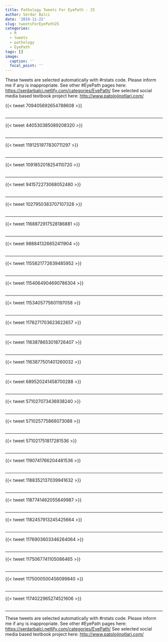 ```yaml
---
title: Pathology Tweets For EyePath - 25
author: Serdar Balci
date: '2019-11-22'
slug: tweetsForEyePath25
categories:
  - R
  - tweets
  - pathology
  - EyePath
tags: []
image:
  caption: ''
  focal_point: ''
---
```



These tweets are selected automatically with #rstats code. Please inform me if any is inappropriate.
See other #EyePath pages here: https://serdarbalci.netlify.com/categories/EyePath/ 
See selected social media based textbook project here: http://www.patolojinotlari.com/

{{< tweet 709405692654788608 >}}
<br>
<br>
<hr>
{{< tweet 440530385089208320 >}}
<br>
<br>
<hr>
{{< tweet 1191251977830711297 >}}
<br>
<br>
<hr>
{{< tweet 1091852018254110720 >}}
<br>
<br>
<hr>
{{< tweet 941572273068052480 >}}
<br>
<br>
<hr>
{{< tweet 1027950383707107328 >}}
<br>
<br>
<hr>
{{< tweet 1168872917528186881 >}}
<br>
<br>
<hr>
{{< tweet 988841326652411904 >}}
<br>
<br>
<hr>
{{< tweet 1155821772639485952 >}}
<br>
<br>
<hr>
{{< tweet 1154064904690786304 >}}
<br>
<br>
<hr>
{{< tweet 1153405775601197058 >}}
<br>
<br>
<hr>
{{< tweet 1176271703623622657 >}}
<br>
<br>
<hr>
{{< tweet 1163878653018726407 >}}
<br>
<br>
<hr>
{{< tweet 1163877501401260032 >}}
<br>
<br>
<hr>
{{< tweet 689520241458700288 >}}
<br>
<br>
<hr>
{{< tweet 571027073436938240 >}}
<br>
<br>
<hr>
{{< tweet 571025775866073088 >}}
<br>
<br>
<hr>
{{< tweet 571021751817281536 >}}
<br>
<br>
<hr>
{{< tweet 1190741766204481536 >}}
<br>
<br>
<hr>
{{< tweet 1188352137039941632 >}}
<br>
<br>
<hr>
{{< tweet 1187741462055849987 >}}
<br>
<br>
<hr>
{{< tweet 1182457913245425664 >}}
<br>
<br>
<hr>
{{< tweet 1176903603346264064 >}}
<br>
<br>
<hr>
{{< tweet 1175067741105086465 >}}
<br>
<br>
<hr>
{{< tweet 1175000500456099840 >}}
<br>
<br>
<hr>
{{< tweet 1174022965274521606 >}}
<br>
<br>
<hr>


These tweets are selected automatically with #rstats code. Please inform me if any is inappropriate.
See other #EyePath pages here: https://serdarbalci.netlify.com/categories/EyePath/ 
See selected social media based textbook project here: http://www.patolojinotlari.com/
